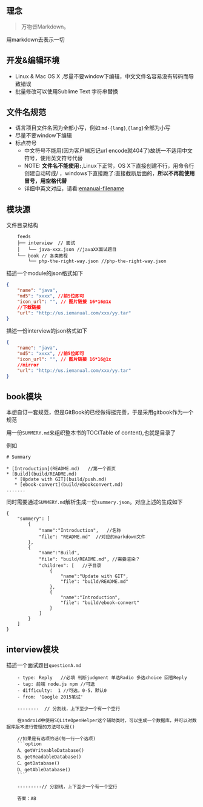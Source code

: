 ## 理念

>万物皆Markdown。

用markdown去表示一切

## 开发&编辑环境

- Linux & Mac OS X ,尽量不要window下编辑，中文文件名容易没有转码而导致错误
- 批量修改可以使用Sublime Text 字符串替换


## 文件名规范

- 语言项目文件名因为全部小写，例如:`md-{lang}`,`{lang}`全部为小写
- 尽量不要window下编辑
- 标点符号
  - 中文符号不能用(因为客户端忘记url encode就404了)故统一不适用中文符号，使用英文符号代替
  - NOTE: **文件名不能使用`:`**,Linux下正常，OS X下直接创建不行，用命令行创建自动转成/ ，windows下直接跪了:直接截断后面的，**所以不再能使用冒号，用空格代替**
  - 详细中英文对应，请看:[emanual-filename](https://github.com/EManual/EManual-CLI/issues/8)

## 模块源

文件目录结构
```
    feeds
    ├── interview  // 面试
    │   └── java-xxx.json //javaXX面试题目
    └── book // 各类教程
        └── php-the-right-way.json //php-the-right-way.json
```

描述一个module的json格式如下

```json
{
    "name": "java",
    "md5": "xxxx", //前5位即可
    "icon_url": "", // 图片链接 16*16@1x
    //下载链接
    "url": "http://us.iemanual.com/xxx/yy.tar"
}
```

描述一份interview的json格式如下

```json
{
    "name": "java",
    "md5": "xxxx", //前5位即可
    "icon_url": "", // 图片链接 16*16@1x
    //mirror
    "url": "http://us.iemanual.com/xxx/yy.tar"
}
```


## book模块

本想自订一套规范，但是GitBook的已经做得挺完善，于是采用gitbook作为一个规范

用一份`SUMMERY.md`来组织整本书的TOC(Table of content),也就是目录了

例如
```
# Summary

* [Introduction](README.md)   //第一个首页
* [Build](build/README.md)
   * [Update with GIT](build/push.md)
   * [ebook-convert](build/ebookconvert.md)
.......
```

同时需要通过`SUMMERY.md`解析生成一份`summery.json`。对应上述的生成如下

```
{
    "summery": [
        {
            "name":"Introduction",   //名称
            "file": "README.md"  //对应的markdown文件
        },
        {
            "name":"Build",   
            "file": "build/README.md", //需要渲染？
            "children": [   //子目录
                {
                    "name":"Update with GIT",   
                    "file": "build/README.md"  
                },
                {
                    "name":"Introduction",
                    "file": "build/ebook-convert"  
                }
            ]
        }
    ]
}
```



## interview模块

描述一个面试题目`questionA.md`

```text
    - type: Reply   //必填 判断judgment 单选Radio 多选choice 回答Reply
    - tag: 前端 node.js npm //可选
    - difficulty:  1 //可选，0-5，默认0
    - from: 'Google 2015笔试'

    --------  // 分割线，上下至少一个有一个空行

    在android中使用SQLiteOpenHelper这个辅助类时，可以生成一个数据库，并可以对数据库版本进行管理的方法可以是()

    //如果是有选项的话(每一行一个选项)
    ```option
    A、getWriteableDatabase()
    B、getReadableDatabase()
    C、getDatabase()
    D、getAbleDatabase()
    ```

    ---------// 分割线，上下至少一个有一个空行

    答案：AB
```
